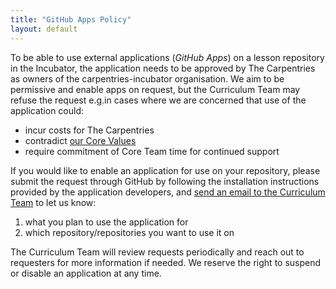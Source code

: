 ```yaml
---
title: "GitHub Apps Policy"
layout: default
---
```


To be able to use external applications (_GitHub Apps_) on a lesson repository in the Incubator,
the application needs to be approved by The Carpentries as owners of the carpentries-incubator organisation. We aim to be permissive and enable apps on request, but the Curriculum Team may refuse the request e.g.in cases where we are concerned that use of the application could:

- incur costs for The Carpentries
- contradict [our Core Values](https://carpentries.org/values/)
- require commitment of Core Team time for continued support

If you would like to enable an application for use on your repository, please submit the request through GitHub by following the installation instructions provided by the application developers, and [send an email to the Curriculum Team](curriculum@carpentries.org) to let us know:

1. what you plan to use the application for
2. which repository/repositories you want to use it on

The Curriculum Team will review requests periodically and reach out to requesters for more information if needed. We reserve the right to suspend or disable an application at any time.
